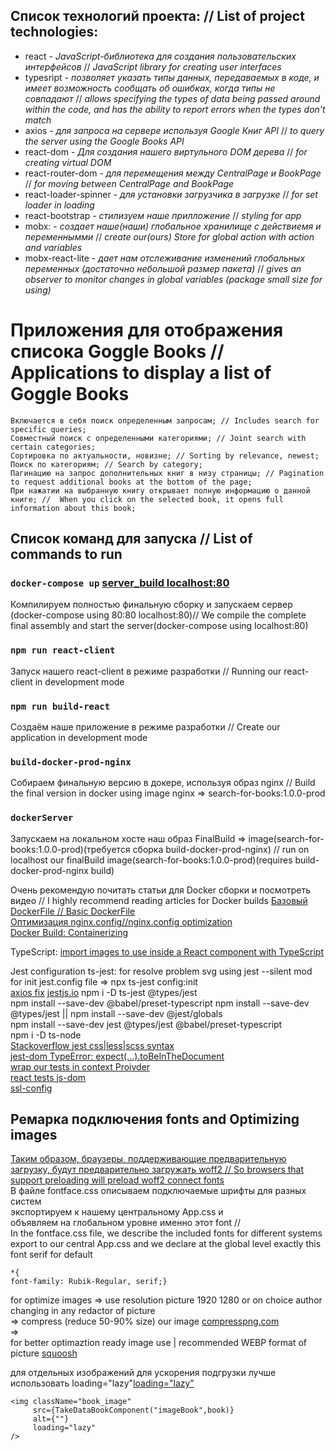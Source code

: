 ## Список технологий проекта: // List of project technologies:  
* react - _JavaScript-библиотека для создания пользовательских интерфейсов_ // _JavaScript library for creating user interfaces_  
* typesript - _позволяет указать типы данных, передаваемых в коде, и имеет возможность сообщать об ошибках, когда типы не совпадают_ // _allows specifying the types of data being passed around within the code, and has the ability to report errors when the types don't match_  
* axios - _для запроса на сервере используя Google Книг API_ // _to query the server using the Google Books API_  
* react-dom - _Для создания нашего виртульного DOM дерева_ // _for creating virtual DOM_  
* react-router-dom - _для перемещения между CentralPage и BookPage_ // _for moving between CentralPage and BookPage_  
* react-loader-spinner  - _для установки загрузчика в загрузке_ // _for set loader in loading_  
* react-bootstrap - _стилизуем наше прилложение_ // _styling for app_  
* mobx: - _создает наше(наши) глобальное хранилище с действиемя и переменнымми_  //  _create our(ours) Store for global action with action and variables_  
* mobx-react-lite - _дает нам отслеживание изменений глобальных переменных (достаточно небольшой размер пакета)_ // _gives an observer to monitor changes in global variables (package small size for using)_

# Приложения для отображения списока Goggle Books // Applications to display a list of Goggle Books
    Включается в себя поиск определенным запросам; // Includes search for specific queries;  
    Совместный поиск с определенными категориями; // Joint search with certain categories;  
    Сортировка по актуальности, новизне; // Sorting by relevance, newest;  
    Поиск по категориям; // Search by category;  
    Пагинацию на запрос дополнительных книг в низу страницы; // Pagination to request additional books at the bottom of the page;  
    При нажатии на выбранную книгу открывает полную информацию о данной книге; //  When you click on the selected book, it opens full information about this book;  


## Список команд для запуска // List of commands to run

### `docker-compose up` [server_build localhost:80](http://localhost:80)
Компилируем полностью финальную сборку и запускаем сервер (docker-compose using 80:80 localhost:80)// We compile the complete final assembly and start the server(docker-compose using localhost:80)
### `npm run react-client`  
Запуск нашего react-client в режиме разработки // Running our react-client in development mode
### `npm run build-react`  
Создаём наше приложение в режиме разработки // Create our application in development mode
### `build-docker-prod-nginx`  
Собираем финальную версию в докере, используя образ nginx // Build the final version in docker using image nginx => search-for-books:1.0.0-prod  
### `dockerServer`  
Запускаем на локальном хосте наш образ FinalBuild => image(search-for-books:1.0.0-prod)(требуется сборка build-docker-prod-nginx) // run on localhost our finalBuild image(search-for-books:1.0.0-prod)(requires build-docker-prod-nginx build)  

Очень рекомендую почитать статьи для Docker сборки и посмотреть видео // I highly recommend reading articles for Docker builds
[Базовый DockerFile // Basic DockerFile](https://javascript.plainenglish.io/how-to-serve-a-react-app-with-nginx-in-a-non-root-docker-container-cbc4c6acc177)  
[Оптимизация nginx.config//nginx.config optimization](https://itnext.io/nginx-create-react-app-gzip-tripple-your-lighthouse-performance-score-in-5-minutes-627465c3f445)  
[Docker Build: Containerizing](https://www.youtube.com/watch?v=8VHheCkw-7k&t=3304s)

TypeScript:
[import images to use inside a React component with TypeScript](https://stackoverflow.com/questions/52759220/importing-images-in-typescript-react-cannot-find-module)

Jest configuration ts-jest:
for resolve problem svg using jest --silent mod
for init jest.config file => npx ts-jest config:init  
[axios fix](https://stackoverflow.com/questions/74940474/jest-encountered-an-unexpected-token)
[jestjs.io](https://jestjs.io/docs/getting-started#using-typescript)
npm i -D ts-jest @types/jest  
npm install --save-dev @babel/preset-typescript
npm install --save-dev @types/jest || npm install --save-dev @jest/globals  
npm install --save-dev jest @types/jest @babel/preset-typescript  
npm i -D ts-node  
[Stackoverflow jest css|less|scss syntax](https://stackoverflow.com/questions/39418555/syntaxerror-with-jest-and-react-and-importing-css-files)  
[jest-dom TypeError: expect(...).toBeInTheDocument](https://github.com/nrwl/nx/issues/9140)  
[wrap our tests in context Proivder](https://stackoverflow.com/questions/75728532/uncaught-typeerror-cannot-destructure-property-basename-of-react2-usecontext)  
[react tests js-dom](https://stackoverflow.com/questions/56547215/react-testing-library-why-is-tobeinthedocument-not-a-function)  
[ssl-config](https://ssl-config.mozilla.org/)

## Ремарка подключения fonts and Optimizing images
[Таким образом, браузеры, поддерживающие предварительную загрузку, будут предварительно загружать woff2 // So browsers that support preloading will preload woff2
](https://stackoverflow.com/questions/1330825/preloading-font-face-fonts)
[connect fonts](https://www.youtube.com/watch?v=GwA0BN5RgB0)  
В файле fontface.css описываем подключаемые шрифты для разных систем  
экспортируем к нашему центральному App.css и  
объявляем на глобальном уровне именно этот font  //  
In the fontface.css file, we describe the included fonts for different systems
export to our central App.css and
we declare at the global level exactly this font  serif for default
```
*{
font-family: Rubik-Regular, serif;}
```

for optimize images =>
use resolution picture 1920 1280 or on choice author  
changing in any redactor of picture   
=>
compress (reduce 50-90% size) our image [compresspng.com](https://compresspng.com/)  
=>  
for better optimaztion ready image use | recommended WEBP format of picture [squoosh](https://squoosh.app/) 

для отдельных изображений для ускорения подгрузки лучше использовать loading="lazy"[loading="lazy"](https://stackoverflow.com/questions/69054825/how-should-i-implement-lazy-loading-for-my-images-in-react)  

```
<img className="book_image"
     src={TakeDataBookComponent("imageBook",book)}
     alt={""}
     loading="lazy"
/>
```

